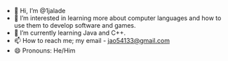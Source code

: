 - 👋 Hi, I’m @1jalade
- 👀 I’m interested in learning more about computer languages and how to use them to develop software and games.
- 🌱 I’m currently learning Java and C++.
- 📫 How to reach me; my email - jao54133@gmail.com
- 😄 Pronouns: He/Him
